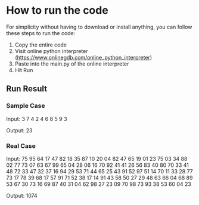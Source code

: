 # How to run the code

For simplicity without having to download or install anything, you can follow these steps to run the code:
1. Copy the entire code
2. Visit online python interpreter (https://www.onlinegdb.com/online_python_interpreter)
3. Paste into the main.py of the online interpreter
4. Hit Run

## Run Result

### Sample Case

Input:
   3
  7 4
 2 4 6
8 5 9 3

Output: 23

### Real Case

Input:
                            75
                          95  64
                        17  47  82
                      18  35  87  10
                    20  04  82  47  65
                  19  01  23  75  03  34
                88  02  77  73  07  63  67
              99  65  04  28  06  16  70  92
            41  41  26  56  83  40  80  70  33
          41  48  72  33  47  32  37  16  94  29
        53  71  44  65  25  43  91  52  97  51  14
      70  11  33  28  77  73  17  78  39  68  17  57
    91  71  52  38  17  14  91  43  58  50  27  29  48
  63  66  04  68  89  53  67  30  73  16  69  87  40  31
04  62  98  27  23  09  70  98  73  93  38  53  60  04  23

Output: 1074